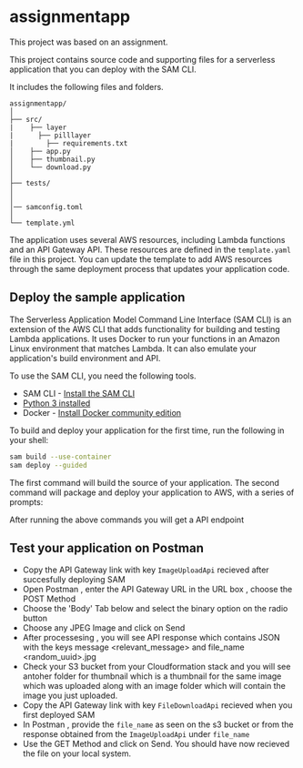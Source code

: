 # assignmentapp


This project was based on an assignment.

This project contains source code and supporting files for a serverless application that you can deploy with the SAM CLI. 

It includes the following files and folders.

```
assignmentapp/
│
├── src/
|    ├── layer
|      ├── pilllayer
|        ├── requirements.txt
│    ├── app.py
│    ├── thumbnail.py
│    └── download.py
│
├── tests/
│   
│ 
│── samconfig.toml
│
└── template.yml

```

The application uses several AWS resources, including Lambda functions and an API Gateway API. These resources are defined in the `template.yaml` file in this project. You can update the template to add AWS resources through the same deployment process that updates your application code.


## Deploy the sample application

The Serverless Application Model Command Line Interface (SAM CLI) is an extension of the AWS CLI that adds functionality for building and testing Lambda applications. It uses Docker to run your functions in an Amazon Linux environment that matches Lambda. It can also emulate your application's build environment and API.

To use the SAM CLI, you need the following tools.

* SAM CLI - [Install the SAM CLI](https://docs.aws.amazon.com/serverless-application-model/latest/developerguide/serverless-sam-cli-install.html)
* [Python 3 installed](https://www.python.org/downloads/)
* Docker - [Install Docker community edition](https://hub.docker.com/search/?type=edition&offering=community)

To build and deploy your application for the first time, run the following in your shell:

```bash
sam build --use-container
sam deploy --guided
```

The first command will build the source of your application. The second command will package and deploy your application to AWS, with a series of prompts:

After running the above commands you will get a API endpoint 

## Test your application on Postman

* Copy the API Gateway link with key `ImageUploadApi` recieved after succesfully deploying SAM
* Open Postman , enter the API Gateway URL in the URL box , choose the POST Method
* Choose the 'Body' Tab below and select the binary option on the radio button
* Choose any JPEG Image and click on Send
* After processesing , you will see API response which contains JSON with the keys message <relevant_message> and file_name <random_uuid>.jpg
* Check your S3 bucket from your Cloudformation stack and you will see antoher folder for thumbnail which is a thumbnail for the same image which was uploaded along with an image folder which will contain the image you just uploaded.
* Copy the API Gateway link with key `FileDownloadApi` recieved when you first deployed SAM
* In Postman , provide the `file_name` as seen on the s3 bucket or from the response obtained from the `ImageUploadApi` under `file_name`
* Use the GET Method and click on Send. You should have now recieved the file on your local system.
